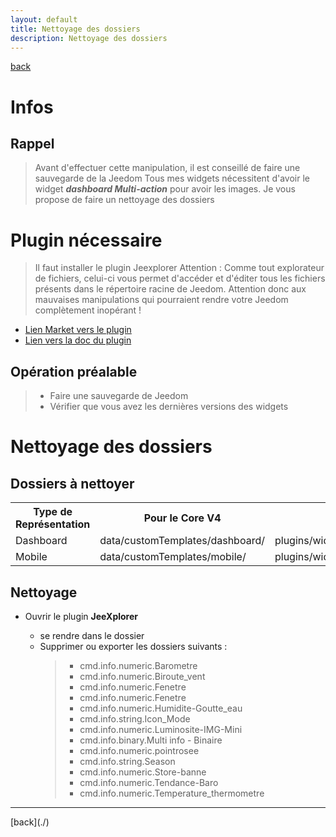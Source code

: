 ```yaml
---
layout: default
title: Nettoyage des dossiers
description: Nettoyage des dossiers
---
```

[back](./)
# Infos
## Rappel
<blockquote>
Avant d'effectuer cette manipulation, il est conseillé de faire une sauvegarde de la Jeedom
Tous mes widgets nécessitent d'avoir le widget <b><i>dashboard Multi-action</i></b> pour avoir les images.
Je vous propose de faire un nettoyage des dossiers

</blockquote>

# Plugin nécessaire
<blockquote>
Il faut installer le plugin Jeexplorer
    Attention : Comme tout explorateur de fichiers, celui-ci vous permet d'accéder et d'éditer tous les fichiers présents dans le répertoire racine de Jeedom.
    Attention donc aux mauvaises manipulations qui pourraient rendre votre Jeedom complètement inopérant !
</blockquote>

* <a href="https://www.jeedom.com/market/index.php?v=d&p=market&type=plugin&categorie=programming&&name=JeeXplorer">Lien Market vers le plugin</a>
* <a href="https://kiboost.github.io/jeedom_docs/plugins/jeexplorer/fr_FR/">Lien vers la doc du plugin</a>

## Opération préalable

<blockquote>
    <ul>
        <li>Faire une sauvegarde de Jeedom</li>
        <li>Vérifier que vous avez les dernières versions des widgets</li>
    </ul>
</blockquote>

# Nettoyage des dossiers
## Dossiers à nettoyer
<CENTER>
    <TABLE width="100%">
        <TR>
            <th scope="col" width="26%">Type de Représentation</th>
            <th scope="col" width="37%">Pour le Core V4</th>
            <th scope="col" width="37%">Pour le Core V3</th>
        </TR>
        <TR>
            <TD width="26%">Dashboard</TD>
            <TD width="37%">data/customTemplates/dashboard/</TD>
            <TD width="37%">plugins/widget/core/template/dashboard/</TD>
        </TR>
        <TR>
            <TD width="26%">Mobile</TD>
            <TD width="37%">data/customTemplates/mobile/</TD>
            <TD width="37%">plugins/widget/core/template/mobile/</TD>
        </TR>
    </TABLE>
</CENTER>

## Nettoyage
<ul>
    <li>Ouvrir le plugin <b>JeeXplorer</b></li>
    <ul>
        <li>se rendre dans le dossier </li>
        <li>Supprimer ou exporter les dossiers suivants :</li>
        <blockquote>
            <ul>
                <li>cmd.info.numeric.Barometre</li>
                <li>cmd.info.numeric.Biroute_vent</li>
                <li>cmd.info.numeric.Fenetre</li>
                <li>cmd.info.numeric.Fenetre</li>
                <li>cmd.info.numeric.Humidite-Goutte_eau</li>
                <li>cmd.info.string.Icon_Mode</li>
                <li>cmd.info.numeric.Luminosite-IMG-Mini</li>
                <li>cmd.info.binary.Multi info - Binaire</li>
                <li>cmd.info.numeric.pointrosee</li>
                <li>cmd.info.string.Season</li>
                <li>cmd.info.numeric.Store-banne</li>
                <li>cmd.info.numeric.Tendance-Baro</li>
                <li>cmd.info.numeric.Temperature_thermometre</li>
            </ul>
        </blockquote>
    </ul>
</ul>

<hr />
[back](./)
